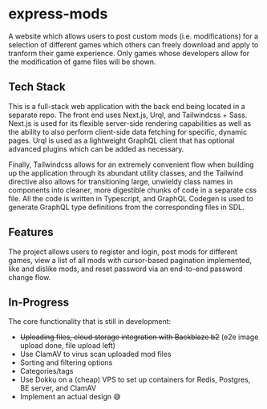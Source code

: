 # express-mods

A website which allows users to post custom mods (i.e. modifications) for a selection of different games which others can freely download and apply to tranform their game experience. Only games whose developers allow for the modification of game files will be shown.

## Tech Stack
This is a full-stack web application with the back end being located in a separate repo. The front end uses Next.js, Urql, and Tailwindcss + Sass. Next.js is used for its flexible server-side rendering capabilities as well as the ability to also perform client-side data fetching for specific, dynamic pages. Urql is used as a lightweight GraphQL client that has optional advanced plugins which can be added as necessary. 

Finally, Tailwindcss allows for an extremely convenient flow when building up the application through its abundant utility classes, and the Tailwind directive also allows for transitioning large, unwieldy class names in components into cleaner, more digestible chunks of code in a separate css file. All the code is written in Typescript, and GraphQL Codegen is used to generate GraphQL type definitions from the corresponding files in SDL.

## Features
The project allows users to register and login, post mods for different games, view a list of all mods with cursor-based pagination implemented, like and dislike mods, and reset password via an end-to-end password change flow.

## In-Progress
The core functionality that is still in development: 
- ~~Uploading files, cloud storage integration with Backblaze b2~~ (e2e image upload done, file upload left)
- Use ClamAV to virus scan uploaded mod files
- Sorting and filtering options 
- Categories/tags
- Use Dokku on a (cheap) VPS to set up containers for Redis, Postgres, BE server, and ClamAV 
- Implement an actual design 😅
